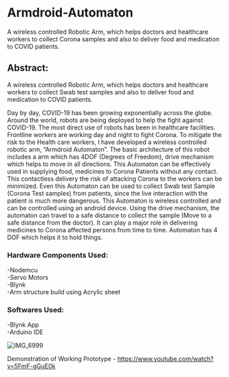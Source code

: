 # Armdroid-Automaton


A wireless controlled Robotic Arm, which helps doctors and healthcare workers to collect Corona samples and also to deliver food and medication to COVID patients.

## Abstract:
A wireless controlled Robotic Arm, which helps doctors and healthcare workers to collect Swab test samples and also to deliver food and medication to COVID patients.

Day by day, COVID-19 has been growing exponentially across the globe. Around the world, robots are being deployed to help the fight against COVID-19. The most direct use of robots has been in healthcare facilities. Frontline workers are working day and night to fight Corona. To mitigate the risk to the Health care workers, I have developed a wireless controlled robotic arm, “Armdroid Automaton”. The basic architecture of this robot includes a arm which has 4DOF (Degrees of Freedom), drive mechanism which helps to move in all directions. This Automaton can be effectively used in supplying food, medicines to Corona Patients without any contact. This contactless delivery the risk of attacking Corona to the workers can be minimized. Even this Automaton can be used to collect Swab test Sample (Corona Test samples) from patients, since the live interaction with the patient is much more dangerous.  This Automaton is wireless controlled and can be controlled using an android device. Using the drive mechanism, the automaton can travel to a safe distance to collect the sample (Move to a safe distance from the doctor). It can play a major role in delivering medicines to Corona affected persons from time to time. Automaton has 4 DOF which helps it to hold things.


### Hardware Components Used:
-Nodemcu <br/>
-Servo Motors <br/>
-Blynk <br/>
-Arm structure build using Acrylic sheet <br/>
### Softwares Used:
-Blynk App <br/>
-Arduino IDE <br/>

![IMG_6999](https://user-images.githubusercontent.com/60480213/119085945-4f7a4680-ba22-11eb-84f9-38834b8345fb.JPG)

Demonstration of Working Prototype - https://www.youtube.com/watch?v=5FmF-gGuE0k
